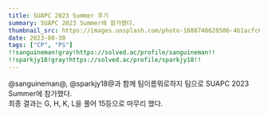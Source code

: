 ```yaml
---
title: SUAPC 2023 Summer 후기
summary: SUAPC 2023 Summer에 참가했다.
thumbnail_src: https://images.unsplash.com/photo-1688748628506-4b1acfc6b82b?ixlib=rb-4.0.3&ixid=M3wxMjA3fDB8MHxwaG90by1wYWdlfHx8fGVufDB8fHx8fA%3D%3D&auto=format&fit=crop&w=765&q=80
date: 2023-08-30
tags: ["CP", "PS"]
!!sanguineman!gray!https://solved.ac/profile/sanguineman!!
!!sparkjy18!gray!https://solved.ac/profile/sparkjy18!!
---
```


@sanguineman@, @sparkjy18@과 함께 팀이름뭐로하지 팀으로 SUAPC 2023 Summer에 참가했다.  
최종 결과는 G, H, K, L을 풀어 15등으로 마무리 했다.